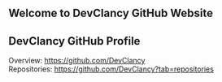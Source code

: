 ## Welcome to DevClancy GitHub Website 

## DevClancy GitHub Profile
Overview: https://github.com/DevClancy <br>
Repositories: https://github.com/DevClancy?tab=repositories

